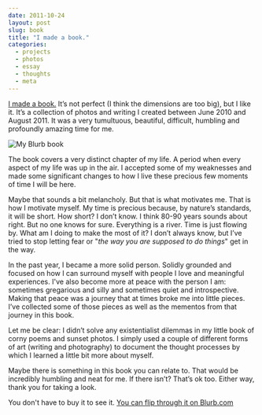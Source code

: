 ```yaml
---
date: 2011-10-24
layout: post
slug: book
title: "I made a book."
categories:
  - projects
  - photos
  - essay
  - thoughts
  - meta
---
```


[I made a book.](http://www.blurb.com/books/2481689) It’s not perfect (I think the dimensions are too big), but I like it. It’s a collection of photos and writing I created between June 2010 and August 2011. It was a very tumultuous, beautiful, difficult, humbling and profoundly amazing time for me.

![My Blurb book](/assets/images/2011/10/IMG_2325-1024x567.jpg)

The book covers a very distinct chapter of my life. A period when every aspect of my life was up in the air. I accepted some of my weaknesses and made some significant changes to how I live these precious few moments of time I will be here.

Maybe that sounds a bit melancholy. But that is what motivates me. That is how I motivate myself. My time is precious because, by nature’s standards, it will be short. How short? I don’t know. I think 80-90 years sounds about right. But no one knows for sure. Everything is a river. Time is just flowing by. What am I doing to make the most of it? I don’t always know, but I’ve tried to stop letting fear or "_the way you are supposed to do things_" get in the way.

In the past year, I became a more solid person. Solidly grounded and focused on how I can surround myself with people I love and meaningful experiences. I've also become more at peace with the person I am: sometimes gregarious and silly and sometimes quiet and introspective. Making that peace was a journey that at times broke me into little pieces. I’ve collected some of those pieces as well as the mementos from that journey in this book.

Let me be clear: I didn’t solve any existentialist dilemmas in my little book of corny poems and sunset photos. I simply used a couple of different forms of art (writing and photography) to document the thought processes by which I learned a little bit more about myself.

Maybe there is something in this book you can relate to. That would be incredibly humbling and neat for me. If there isn’t? That’s ok too. Either way, thank you for taking a look.

You don't have to buy it to see it. [You can flip through it on Blurb.com](http://www.blurb.com/books/2481689)
